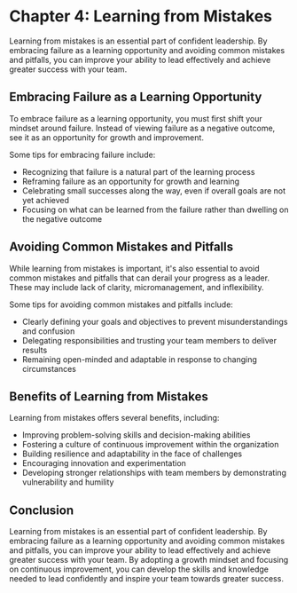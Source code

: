 Chapter 4: Learning from Mistakes
=================================

Learning from mistakes is an essential part of confident leadership. By embracing failure as a learning opportunity and avoiding common mistakes and pitfalls, you can improve your ability to lead effectively and achieve greater success with your team.

Embracing Failure as a Learning Opportunity
-------------------------------------------

To embrace failure as a learning opportunity, you must first shift your mindset around failure. Instead of viewing failure as a negative outcome, see it as an opportunity for growth and improvement.

Some tips for embracing failure include:

* Recognizing that failure is a natural part of the learning process
* Reframing failure as an opportunity for growth and learning
* Celebrating small successes along the way, even if overall goals are not yet achieved
* Focusing on what can be learned from the failure rather than dwelling on the negative outcome

Avoiding Common Mistakes and Pitfalls
-------------------------------------

While learning from mistakes is important, it's also essential to avoid common mistakes and pitfalls that can derail your progress as a leader. These may include lack of clarity, micromanagement, and inflexibility.

Some tips for avoiding common mistakes and pitfalls include:

* Clearly defining your goals and objectives to prevent misunderstandings and confusion
* Delegating responsibilities and trusting your team members to deliver results
* Remaining open-minded and adaptable in response to changing circumstances

Benefits of Learning from Mistakes
----------------------------------

Learning from mistakes offers several benefits, including:

* Improving problem-solving skills and decision-making abilities
* Fostering a culture of continuous improvement within the organization
* Building resilience and adaptability in the face of challenges
* Encouraging innovation and experimentation
* Developing stronger relationships with team members by demonstrating vulnerability and humility

Conclusion
----------

Learning from mistakes is an essential part of confident leadership. By embracing failure as a learning opportunity and avoiding common mistakes and pitfalls, you can improve your ability to lead effectively and achieve greater success with your team. By adopting a growth mindset and focusing on continuous improvement, you can develop the skills and knowledge needed to lead confidently and inspire your team towards greater success.
